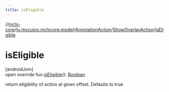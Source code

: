 ```yaml
---
title: isEligible
---
```

//[mcls-core](../../../../index.html)/[tv.mycujoo.mclscore.model](../../index.html)/[AnnotationAction](../index.html)/[ShowOverlayAction](index.html)/[isEligible](is-eligible.html)



# isEligible



[androidJvm]\
open override fun [isEligible](is-eligible.html)(): [Boolean](https://kotlinlang.org/api/latest/jvm/stdlib/kotlin/-boolean/index.html)



return eligibility of action at given offset. Defaults to true




